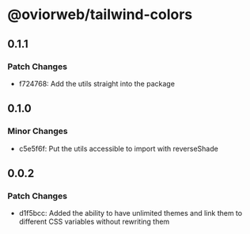 # @oviorweb/tailwind-colors

## 0.1.1

### Patch Changes

- f724768: Add the utils straight into the package

## 0.1.0

### Minor Changes

- c5e5f6f: Put the utils accessible to import with reverseShade

## 0.0.2

### Patch Changes

- d1f5bcc: Added the ability to have unlimited themes and link them to different CSS variables without rewriting them
